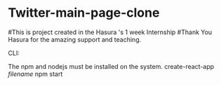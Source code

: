 # Twitter-main-page-clone
#This is project created in the Hasura 's 1 week Internship
#Thank You Hasura for the amazing support and teaching.  


CLI:

The npm and nodejs must be installed on the system.
create-react-app _filename_
npm start


